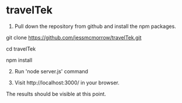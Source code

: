 # travelTek

1. Pull down the repository from github and install the npm packages.

git clone https://github.com/jessmcmorrow/travelTek.git

cd travelTek

npm install

2. Run 'node server.js' command

3. Visit http://localhost:3000/ in your browser.

The results should be visible at this point. 
